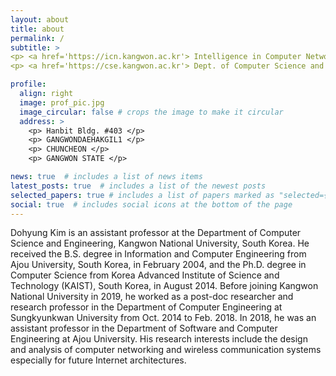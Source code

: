 ```yaml
---
layout: about
title: about
permalink: /
subtitle: >
<p> <a href='https://icn.kangwon.ac.kr'> Intelligence in Computer Networking Lab, </a> </p>
<p> <a href='https://cse.kangwon.ac.kr'> Dept. of Computer Science and Engineering in KNU </a> </p>

profile:
  align: right
  image: prof_pic.jpg
  image_circular: false # crops the image to make it circular
  address: >
    <p> Hanbit Bldg. #403 </p>
    <p> GANGWONDAEHAKGIL1 </p>
    <p> CHUNCHEON </p>
    <p> GANGWON STATE </p>

news: true  # includes a list of news items
latest_posts: true  # includes a list of the newest posts
selected_papers: true # includes a list of papers marked as "selected={true}"
social: true  # includes social icons at the bottom of the page
---
```



Dohyung Kim is an assistant professor at the Department of Computer Science and Engineering, Kangwon National University, South Korea. He received the B.S. degree in Information and Computer Engineering from Ajou University, South Korea, in February 2004, and the Ph.D. degree in Computer Science from Korea Advanced Institute of Science and Technology (KAIST), South Korea, in August 2014. Before joining Kangwon National University in 2019, he worked as a post-doc researcher and research professor in the Department of Computer Engineering at Sungkyunkwan University from Oct. 2014 to Feb. 2018. In 2018, he was an assistant professor in the Department of Software and Computer Engineering at Ajou University. His research interests include the design and analysis of computer networking and wireless communication systems especially for future Internet architectures.


